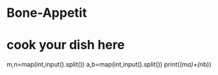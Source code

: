 # Bone-Appetit
# cook your dish here
m,n=map(int,input().split())
a,b=map(int,input().split())
print((m*a)+(n*b))

